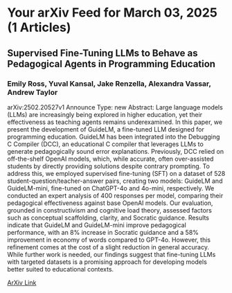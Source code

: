<h1>Your arXiv Feed for March 03, 2025 (1 Articles)</h1>
<h2>Supervised Fine-Tuning LLMs to Behave as Pedagogical Agents in Programming Education</h2>
<h3>Emily Ross, Yuval Kansal, Jake Renzella, Alexandra Vassar, Andrew Taylor</h3>
<p>arXiv:2502.20527v1 Announce Type: new 
Abstract: Large language models (LLMs) are increasingly being explored in higher education, yet their effectiveness as teaching agents remains underexamined. In this paper, we present the development of GuideLM, a fine-tuned LLM designed for programming education. GuideLM has been integrated into the Debugging C Compiler (DCC), an educational C compiler that leverages LLMs to generate pedagogically sound error explanations. Previously, DCC relied on off-the-shelf OpenAI models, which, while accurate, often over-assisted students by directly providing solutions despite contrary prompting.
  To address this, we employed supervised fine-tuning (SFT) on a dataset of 528 student-question/teacher-answer pairs, creating two models: GuideLM and GuideLM-mini, fine-tuned on ChatGPT-4o and 4o-mini, respectively. We conducted an expert analysis of 400 responses per model, comparing their pedagogical effectiveness against base OpenAI models. Our evaluation, grounded in constructivism and cognitive load theory, assessed factors such as conceptual scaffolding, clarity, and Socratic guidance.
  Results indicate that GuideLM and GuideLM-mini improve pedagogical performance, with an 8% increase in Socratic guidance and a 58% improvement in economy of words compared to GPT-4o. However, this refinement comes at the cost of a slight reduction in general accuracy. While further work is needed, our findings suggest that fine-tuning LLMs with targeted datasets is a promising approach for developing models better suited to educational contexts.</p>
<a href='https://arxiv.org/abs/2502.20527'>ArXiv Link</a>

